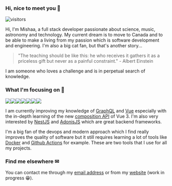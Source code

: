 
### Hi, nice to meet you 👋
![visitors](https://visitor-badge.glitch.me/badge?page_id=SirMishaa)

Hi, I'm Mishaa, a full stack developer passionate about science, music, astronomy and technology. My current dream is to move to Canada and to be able to make a living from my passion which is software development and engineering. I'm also a big cat fan, but that's another story...

> "The teaching should be like this: he who receives it gathers it as a priceless gift but never as a painful constraint." -  Albert Einstein

I am someone who loves a challenge and is in perpetual search of knowledge.

### What I'm focusing on 👀
<img src="https://img.shields.io/badge/laravel-ff2d20.svg?&style=for-the-badge&logo=Laravel&logoColor=white" /><img src="https://img.shields.io/badge/Typescript-007acc?logo=Typescript&logoColor=white&style=for-the-badge"/><img src="https://img.shields.io/badge/tailwindcss%20-%2338B2AC.svg?&style=for-the-badge&logo=tailwind-css&logoColor=white"/><img src="https://img.shields.io/badge/vuejs%20-%2335495e.svg?&style=for-the-badge&logo=vue.js&logoColor=%234FC08D"/><img src="https://img.shields.io/badge/rust-e33b26.svg?&style=for-the-badge&logo=rust&logoColor=white"/><img src="https://img.shields.io/badge/GraphQL-E10098?logo=graphql&logoColor=white&style=for-the-badge"/><img src="https://img.shields.io/badge/docker%20-%230db7ed.svg?&style=for-the-badge&logo=docker&logoColor=white"/>

I am currently improving my knowledge of [GraphQL](https://graphql.org/) and [Vue](https://vuejs.org/) especially with the in-depth learning of the new [composition API](https://composition-api.vuejs.org/) of Vue 3.
I'm also very interested by [NestJS](https://nestjs.com/) and [AdonisJS](https://adonisjs.com/) which are great backend frameworks.

I'm a big fan of the devops and modern approach which I find really improves the quality of software but it still requires learning a lot of tools like [Docker](https://www.docker.com/) and [Github Actions](https://github.com/features/actions) for example. These are two tools that I use for all my projects.

### Find me elsewhere ✉
You can contact me through my [email address](mailto:mishapro@mm.st?subject=Hello%2C%20I've%20seen%20your%20Github%20profile%20!) or from my [website](https://mishaa.dev) (work in progress 😁).

